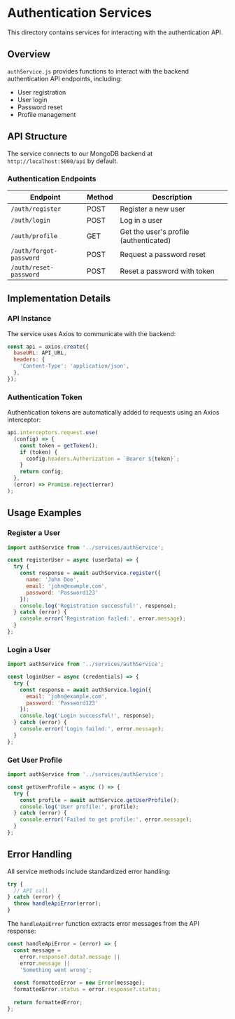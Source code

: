 # Authentication Services

This directory contains services for interacting with the authentication API.

## Overview

`authService.js` provides functions to interact with the backend authentication API endpoints, including:
- User registration
- User login
- Password reset
- Profile management

## API Structure

The service connects to our MongoDB backend at `http://localhost:5000/api` by default.

### Authentication Endpoints

| Endpoint | Method | Description |
|----------|--------|-------------|
| `/auth/register` | POST | Register a new user |
| `/auth/login` | POST | Log in a user |
| `/auth/profile` | GET | Get the user's profile (authenticated) |
| `/auth/forgot-password` | POST | Request a password reset |
| `/auth/reset-password` | POST | Reset a password with token |

## Implementation Details

### API Instance

The service uses Axios to communicate with the backend:

```javascript
const api = axios.create({
  baseURL: API_URL,
  headers: {
    'Content-Type': 'application/json',
  },
});
```

### Authentication Token

Authentication tokens are automatically added to requests using an Axios interceptor:

```javascript
api.interceptors.request.use(
  (config) => {
    const token = getToken();
    if (token) {
      config.headers.Authorization = `Bearer ${token}`;
    }
    return config;
  },
  (error) => Promise.reject(error)
);
```

## Usage Examples

### Register a User

```javascript
import authService from '../services/authService';

const registerUser = async (userData) => {
  try {
    const response = await authService.register({
      name: 'John Doe',
      email: 'john@example.com',
      password: 'Password123'
    });
    console.log('Registration successful!', response);
  } catch (error) {
    console.error('Registration failed:', error.message);
  }
};
```

### Login a User

```javascript
import authService from '../services/authService';

const loginUser = async (credentials) => {
  try {
    const response = await authService.login({
      email: 'john@example.com',
      password: 'Password123'
    });
    console.log('Login successful!', response);
  } catch (error) {
    console.error('Login failed:', error.message);
  }
};
```

### Get User Profile

```javascript
import authService from '../services/authService';

const getUserProfile = async () => {
  try {
    const profile = await authService.getUserProfile();
    console.log('User profile:', profile);
  } catch (error) {
    console.error('Failed to get profile:', error.message);
  }
};
```

## Error Handling

All service methods include standardized error handling:

```javascript
try {
  // API call
} catch (error) {
  throw handleApiError(error);
}
```

The `handleApiError` function extracts error messages from the API response:

```javascript
const handleApiError = (error) => {
  const message = 
    error.response?.data?.message || 
    error.message || 
    'Something went wrong';
  
  const formattedError = new Error(message);
  formattedError.status = error.response?.status;
  
  return formattedError;
};
``` 